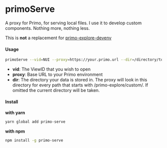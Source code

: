 # primoServe
A proxy for Primo, for serving local files. I use it to develop custom components.
Nothing more, nothing less.

This is **not** a replacement for [primo-explore-devenv](https://github.com/ExLibrisGroup/primo-explore-devenv)

#### Usage
```bash
primoServe --vid=NUI --proxy=https://your.primo.url --dir=/directory/to/vids
```
* __vid__: The ViewID that you wish to open
* __proxy__: Base URL to your Primo environment
* __dir__: The directory your data is stored in. The proxy will look in this directory for every path that starts with /primo-explore/custom/. If omitted the current directory will be taken.

#### Install
__with yarn__
```bash
yarn global add primo-serve
```

__with npm__
```bash
npm install -g primo-serve
```
